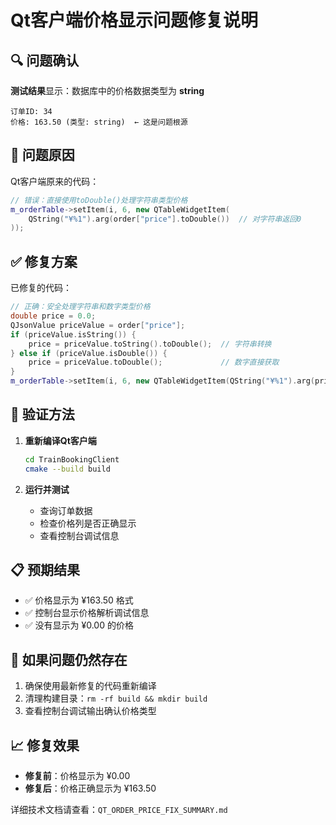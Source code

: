 # Qt客户端价格显示问题修复说明

## 🔍 问题确认

**测试结果**显示：数据库中的价格数据类型为 **string**
```
订单ID: 34
价格: 163.50 (类型: string)  ← 这是问题根源
```

## 🔧 问题原因

Qt客户端原来的代码：
```cpp
// 错误：直接使用toDouble()处理字符串类型价格
m_orderTable->setItem(i, 6, new QTableWidgetItem(
    QString("¥%1").arg(order["price"].toDouble())  // 对字符串返回0
));
```

## ✅ 修复方案

已修复的代码：
```cpp
// 正确：安全处理字符串和数字类型价格
double price = 0.0;
QJsonValue priceValue = order["price"];
if (priceValue.isString()) {
    price = priceValue.toString().toDouble();  // 字符串转换
} else if (priceValue.isDouble()) {
    price = priceValue.toDouble();             // 数字直接获取
}
m_orderTable->setItem(i, 6, new QTableWidgetItem(QString("¥%1").arg(price, 0, 'f', 2)));
```

## 🧪 验证方法

1. **重新编译Qt客户端**
   ```bash
   cd TrainBookingClient
   cmake --build build
   ```

2. **运行并测试**
   - 查询订单数据
   - 检查价格列是否正确显示
   - 查看控制台调试信息

## 📋 预期结果

- ✅ 价格显示为 ¥163.50 格式
- ✅ 控制台显示价格解析调试信息
- ✅ 没有显示为 ¥0.00 的价格

## 🔄 如果问题仍然存在

1. 确保使用最新修复的代码重新编译
2. 清理构建目录：`rm -rf build && mkdir build`
3. 查看控制台调试输出确认价格类型

## 📈 修复效果

- **修复前**：价格显示为 ¥0.00
- **修复后**：价格正确显示为 ¥163.50

详细技术文档请查看：`QT_ORDER_PRICE_FIX_SUMMARY.md` 